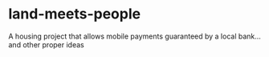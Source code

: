 # land-meets-people
A housing project that allows mobile payments guaranteed by a local bank... and other proper ideas
